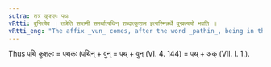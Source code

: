 ```yaml
---
sutra: तत्र कुशलः पथः
vRtti: वुनित्येव । तत्रेति सप्तमी समर्थात्पथिन् शब्दात्कुशल इत्यस्मिन्नर्थे वुन्प्रत्ययो भवति ॥
vRtti_eng: "The affix _vun_ comes, after the word _pathin_, being in the seventh case in construction, when the sense is "versed therein or skilled therein"."
---
```

Thus पथि कुशलः = पथकः (पथिन् + वुन् = पथ् + वुन् (VI. 4. 144) = पथ् + अक् (VII. I. 1.).
